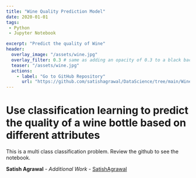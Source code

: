 ```yaml
---
title: "Wine Quality Prediction Model"
date: 2020-01-01
tags:
 - Python
 - Jupyter Notebook

excerpt: "Predict the quality of Wine"
header:
  overlay_image: "/assets/wine.jpg"
  overlay_filter: 0.3 # same as adding an opacity of 0.3 to a black background
  teaser: "/assets/wine.jpg"
  actions:
    - label: "Go to GitHub Repository"
      url: "https://github.com/satishagrawal/DataScience/tree/main/Wine%20Quality%20Prediction%20Model"
---
```

# Use classification learning to predict the quality of a wine bottle based on different attributes

This is a multi class classification problem. Review the github to see the notebook.


**Satish Agrawal** - *Additional Work* - [SatishAgrawal](https://github.com/SatishAgrawal)
